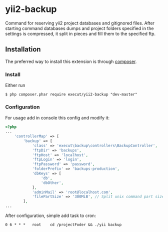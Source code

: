 # yii2-backup
Command for reserving yii2 project databases and gitignored files. After starting command databases dumps and project
folders specified in the settings is compressed, it split in pieces and fill them to the specified ftp.

## Installation

The preferred way to install this extension is through [composer](http://getcomposer.org/download/).

### Install

Either run

```
$ php composer.phar require execut/yii2-backup "dev-master"
```

### Configuration
For usage add in console this config and modify it:
```php
<?php
...
    'controllerMap' => [
        'backup' => [
            'class' => 'execut\backup\controllers\BackupController',
            'ftpDir' => 'backups',
            'ftpHost' => 'localhost',
            'ftpLogin' => 'login',
            'ftpPassword' => 'password',
            'folderPrefix' => 'backups-production',
            'dbKeys' => [
                'db',
                'dbOther',
            ],
            'adminMail' => 'root@localhost.com',
            'filePartSize' => '300MiB', // Split unix command part size
        ],
...
```

After configuration, simple add task to cron:
```
0 6 * * *	root	cd /projectFoder && ./yii backup
```
